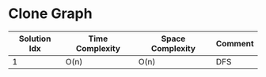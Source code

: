 # Clone Graph

| Solution Idx | Time Complexity | Space Complexity | Comment |
| ------------ | --------------- | ---------------- | ------- |
| 1            | O(n)            | O(n)             | DFS     |
